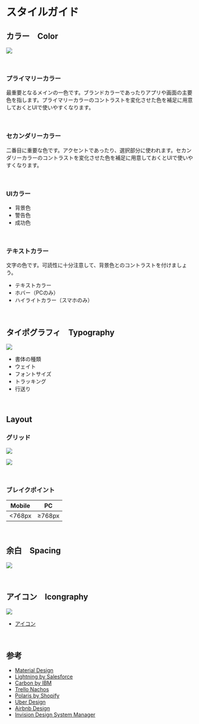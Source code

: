 # スタイルガイド


## カラー　Color

![](img/styleguide_color.png)

&nbsp;

### プライマリーカラー

最重要となるメインの一色です。ブランドカラーであったりアプリや画面の主要色を指します。プライマリーカラーのコントラストを変化させた色を補足に用意しておくとUIで使いやすくなります。



&nbsp;

### セカンダリーカラー
二番目に重要な色です。アクセントであったり、選択部分に使われます。セカンダリーカラーのコントラストを変化させた色を補足に用意しておくとUIで使いやすくなります。



&nbsp;

### UIカラー

* 背景色
* 警告色
* 成功色

&nbsp;

### テキストカラー
文字の色です。可読性に十分注意して、背景色とのコントラストを付けましょう。



* テキストカラー
* ホバー（PCのみ）
* ハイライトカラー（スマホのみ）


&nbsp;
&nbsp;


## タイポグラフィ　Typography
![](img/styleguide_typography.png)

* 書体の種類
* ウェイト
* フォントサイズ
* トラッキング
* 行送り



&nbsp;
&nbsp;


## Layout

### グリッド

![](img/styleguide_grid.png)

![](img/styleguide_grid2.png)

&nbsp;

### ブレイクポイント

| Mobile | PC |
|:----------:|:-------------:|
| <768px | ≥768px | ≥992px | ≥1200px |

&nbsp;
&nbsp;



## 余白　Spacing

![](img/styleguide_spacing.png)
 


&nbsp;
&nbsp;



## アイコン　Icongraphy

![](img/styleguide_icon.png)


* [アイコン](13_Icon.md)


&nbsp;
&nbsp;



## 参考

* [Material Design](https://material.io/design/)
* [Lightning by Salesforce](https://www.lightningdesignsystem.com/)
* [Carbon by IBM](https://www.carbondesignsystem.com/)
* [Trello Nachos](https://design.trello.com/)
* [Polaris by Shopify](https://polaris.shopify.com/)
* [Uber Design](https://www.uber.design/case-studies/rebrand-2018)
* [Airbnb Design](https://airbnb.design/building-a-visual-language/)
* [Invision Design System Manager](https://www.invisionapp.com/design-system-manager/)